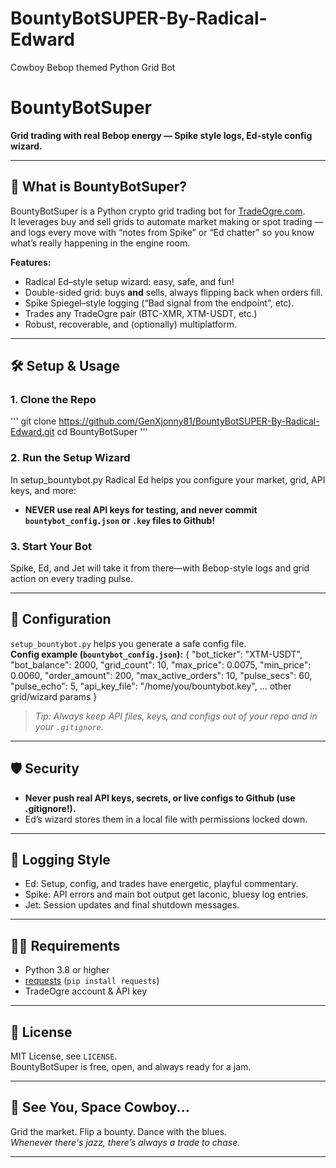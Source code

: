 # BountyBotSUPER-By-Radical-Edward
Cowboy Bebop themed Python Grid Bot 
# BountyBotSuper

**Grid trading with real Bebop energy — Spike style logs, Ed-style config wizard.**

---

## 🚀 What is BountyBotSuper?

BountyBotSuper is a Python crypto grid trading bot for [TradeOgre.com](https://tradeogre.com).  
It leverages buy and sell grids to automate market making or spot trading — and logs every move with “notes from Spike” or “Ed chatter” so you know what’s really happening in the engine room.

**Features:**
- Radical Ed–style setup wizard: easy, safe, and fun!
- Double-sided grid: buys **and** sells, always flipping back when orders fill.
- Spike Spiegel–style logging (“Bad signal from the endpoint”, etc).
- Trades any TradeOgre pair (BTC-XMR, XTM-USDT, etc.)
- Robust, recoverable, and (optionally) multiplatform.

---

## 🛠️ Setup & Usage

### 1. Clone the Repo
'''
  git clone https://github.com/GenXjonny81/BountyBotSUPER-By-Radical-Edward.git
  cd BountyBotSuper
'''
### 2. Run the Setup Wizard

In setup_bountybot.py Radical Ed helps you configure your market, grid, API keys, and more:

- **NEVER use real API keys for testing, and never commit `bountybot_config.json` or `.key` files to Github!**

### 3. Start Your Bot

Spike, Ed, and Jet will take it from there—with Bebop-style logs and grid action on every trading pulse.

---

## 🔧 Configuration

`setup_bountybot.py` helps you generate a safe config file.  
**Config example (`bountybot_config.json`):**
{
"bot_ticker": "XTM-USDT",
"bot_balance": 2000,
"grid_count": 10,
"max_price": 0.0075,
"min_price": 0.0060,
"order_amount": 200,
"max_active_orders": 10,
"pulse_secs": 60,
"pulse_echo": 5,
"api_key_file": "/home/you/bountybot.key",
... other grid/wizard params
}
> *Tip: Always keep API files, keys, and configs out of your repo and in your `.gitignore`.*

---

## 🛡️ Security

- **Never push real API keys, secrets, or live configs to Github (use .gitignore!).**
- Ed’s wizard stores them in a local file with permissions locked down.

---

## 👾 Logging Style

- Ed: Setup, config, and trades have energetic, playful commentary.
- Spike: API errors and main bot output get laconic, bluesy log entries.
- Jet: Session updates and final shutdown messages.

---

## 🧑‍💻 Requirements

- Python 3.8 or higher
- [requests](https://pypi.org/project/requests/) (`pip install requests`)
- TradeOgre account & API key

---

## 📃 License

MIT License, see `LICENSE`.  
BountyBotSuper is free, open, and always ready for a jam.

---

## 🎷 See You, Space Cowboy...

Grid the market. Flip a bounty. Dance with the blues.  
*Whenever there's jazz, there’s always a trade to chase.*

---


